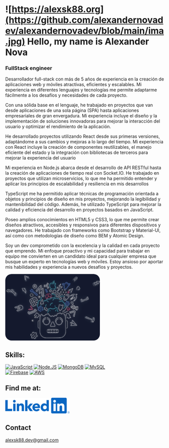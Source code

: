 # ![https://alexsk88.org](https://github.com/alexandernovadev/alexandernovadev/blob/main/ima.jpg) Hello, my name is Alexander Nova

###  FullStack engineer


Desarrollador full-stack con más de 5 años de experiencia en la creación de aplicaciones web y móviles atractivas, eficientes y escalables. Mi experiencia en diferentes lenguajes y tecnologías me permite adaptarme fácilmente a los desafíos y necesidades de cada proyecto.

Con una sólida base en el lenguaje, he trabajado en proyectos que van desde aplicaciones de una sola página (SPA) hasta aplicaciones empresariales de gran envergadura. Mi experiencia incluye el diseño y la implementación de soluciones innovadoras para mejorar la interacción del usuario y optimizar el rendimiento de la aplicación.

He desarrollado proyectos utilizando React desde sus primeras versiones, adaptándome a sus cambios y mejoras a lo largo del tiempo. Mi experiencia con React incluye la creación de componentes reutilizables, el manejo eficiente del estado y la integración con bibliotecas de terceros para mejorar la experiencia del usuario

 Mi experiencia en Node.js abarca desde el desarrollo de API RESTful hasta la creación de aplicaciones de tiempo real con Socket.IO. He trabajado en proyectos que utilizan microservicios, lo que me ha permitido entender y aplicar los principios de escalabilidad y resiliencia en mis desarrollos

TypeScript me ha permitido aplicar técnicas de programación orientada a objetos y principios de diseño en mis proyectos, mejorando la legibilidad y mantenibilidad del código. Además, he utilizado TypeScript para mejorar la calidad y eficiencia del desarrollo en proyectos basados en JavaScript.

Poseo amplios conocimientos en HTML5 y CSS3, lo que me permite crear diseños atractivos, accesibles y responsivos para diferentes dispositivos y navegadores. He trabajado con frameworks como Bootstrap y Material-UI, así como con metodologías de diseño como BEM y Atomic Design.

Soy un dev comprometido con la excelencia y la calidad en cada proyecto que emprendo. Mi enfoque proactivo y mi capacidad para trabajar en equipo me convierten en un candidato ideal para cualquier empresa que busque un experto en tecnologías web y móviles. Estoy ansioso por aportar mis habilidades y experiencia a nuevos desafíos y proyectos.

<img src="https://github.com/alexandernovadev/alexandernovadev/blob/main/1338396%20(1)%20(1).png" style="border-radius:20px;width:300px;"/>

## Skills:


[![JavaScript](https://img.shields.io/badge/JavaScript-F7DF1E?style=for-the-badge&logo=javascript&logoColor=white&labelColor=101010)]()
[![Node.JS](https://img.shields.io/badge/Node.JS-339933?style=for-the-badge&logo=node.js&logoColor=white&labelColor=101010)]()
[![MongoDB](https://img.shields.io/badge/MongoDB-47A248?style=for-the-badge&logo=mongodb&logoColor=white&labelColor=101010)]()
[![MySQL](https://img.shields.io/badge/MySQL-4479A1?style=for-the-badge&logo=mysql&logoColor=white&labelColor=101010)]()
</br>
[![Firebase](https://img.shields.io/badge/Firebase-FFCA28?style=for-the-badge&logo=firebase&logoColor=white&labelColor=101010)]()
[![AWS](https://img.shields.io/badge/AWS-232F3E?style=for-the-badge&logo=amazon-aws&logoColor=white&labelColor=101010)]()


## Find me at:

[![LinkedIn](https://github.com/alexandernovadev/alexandernovadev/blob/main/LinkedIn_Logo.svg%20(1).png)](https://www.linkedin.com/in/alexandernovadev)


## Contact

alexsk88.dev@gmail.com
